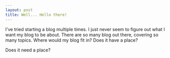 ```yaml
---
layout: post
title: Well... Hello there!
---
```


I've tried starting a blog multiple times.  I just never seem to figure out what I want my blog to be about.  There are so many blog out there, covering so many topics.  Where would my blog fit in?  Does it have a place?

Does it need a place?

